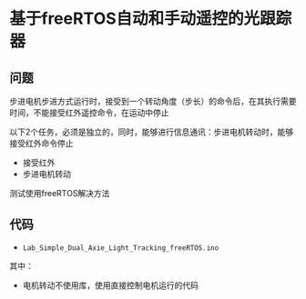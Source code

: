 # 基于freeRTOS自动和手动遥控的光跟踪器

## 问题

步进电机步进方式运行时，接受到一个转动角度（步长）的命令后，在其执行需要时间，不能接受红外遥控命令，在运动中停止

以下2个任务，必须是独立的，同时，能够进行信息通讯：步进电机转动时，能够接受红外命令停止
* 接受红外
* 步进电机转动

测试使用freeRTOS解决方法

##  代码

* `Lab_Simple_Dual_Axie_Light_Tracking_freeRTOS.ino`

其中：

* 电机转动不使用库，使用直接控制电机运行的代码 